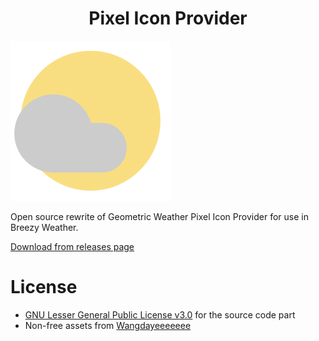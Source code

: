 <h1 align="center">Pixel Icon Provider</h1>

![Icon](fastlane/metadata/android/en-US/images/icon.png)

Open source rewrite of Geometric Weather Pixel Icon Provider for use in Breezy Weather.

[Download from releases page](https://github.com/breezy-weather/pixel-icon-provider/releases)

# License

* [GNU Lesser General Public License v3.0](/LICENSE) for the source code part
* Non-free assets from [Wangdayeeeeeee](https://github.com/WangDaYeeeeee)